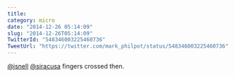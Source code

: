 ```yaml
---
title: 
category: micro
date: "2014-12-26 05:14:09"
slug: "2014-12-26T05:14:09"
TwitterId: "548346003225460736"
TweetUrl: "https://twitter.com/mark_philpot/status/548346003225460736"
---
```


[@jsnell](https://twitter.com/jsnell) [@siracusa](https://twitter.com/siracusa)
fingers crossed then.
